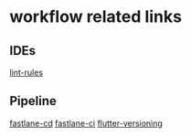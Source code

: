 # workflow related links

## IDEs 
[lint-rules](http://dart-lang.github.io/linter/lints/)

## Pipeline
[fastlane-cd](https://flutter.io/fastlane-cd/)
[fastlane-ci](https://docs.fastlane.tools/best-practices/continuous-integration/)
[flutter-versioning](https://medium.com/@ralphbergmann/versioning-with-flutter-299869e68af4)